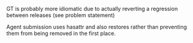 GT is probably more idiomatic due to actually reverting a regression between releases (see problem statement)

Agent submission uses hasattr and also restores rather than preventing them from being removed in the first place.